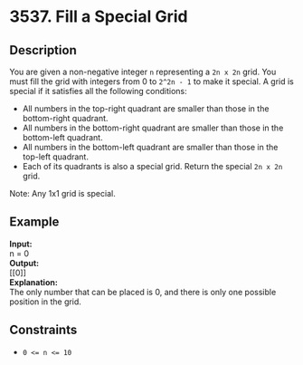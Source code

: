# 3537. Fill a Special Grid

## Description

You are given a non-negative integer `n` representing a `2n x 2n` grid. You must fill the grid with integers from 0 to `2^2n - 1` to make it special. A grid is special if it satisfies all the following conditions:

- All numbers in the top-right quadrant are smaller than those in the bottom-right quadrant.
- All numbers in the bottom-right quadrant are smaller than those in the bottom-left quadrant.
- All numbers in the bottom-left quadrant are smaller than those in the top-left quadrant.
- Each of its quadrants is also a special grid.
Return the special `2n x 2n` grid.

Note: Any 1x1 grid is special.



## Example

**Input:**  
 n = 0
<br>
**Output:**
<br>
[[0]]
<br>
**Explanation:**
<br>
The only number that can be placed is 0, and there is only one possible position in the grid.

## Constraints

- `0 <= n <= 10`